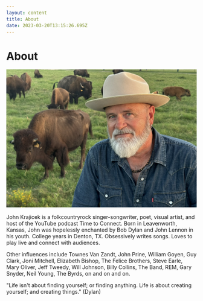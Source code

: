 ```yaml
---
layout: content
title: About
date: 2023-03-20T13:15:26.695Z
---
```

# About

![](../../images/uploads/img_4162-copy.jpeg)

J﻿ohn Krajicek is a folkcountryrock singer-songwriter, poet, visual artist, and host of the YouTube podcast Time to Connect. B﻿orn in Leavenworth, Kansas, John was hopelessly enchanted by Bob Dylan and John Lennon in his youth. College years in Denton, TX. Obsessively writes songs. Loves to play live and connect with audiences.

Other influences include Townes Van Zandt, John Prine, William Goyen, Guy Clark, Joni Mitchell, Elizabeth Bishop, The Felice Brothers, Steve Earle, Mary Oliver, Jeff Tweedy, Will Johnson, Billy Collins, The Band, REM, Gary Snyder, Neil Young, The Byrds, on and on and on.

"Life isn't about finding yourself; or finding anything. Life is about creating yourself; and creating things." (Dylan)